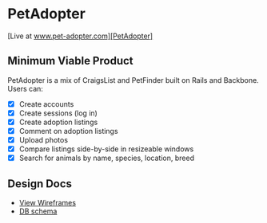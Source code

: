 # PetAdopter

[Live at www.pet-adopter.com][PetAdopter]

[PetAdopter]: http://www.pet-adopter.com

## Minimum Viable Product
PetAdopter is a mix of CraigsList and PetFinder built on Rails and Backbone. Users can:

- [x] Create accounts
- [x] Create sessions (log in)
- [x] Create adoption listings
- [x] Comment on adoption listings
- [x] Upload photos
- [x] Compare listings side-by-side in resizeable windows
- [x] Search for animals by name, species, location, breed

## Design Docs
* [View Wireframes][views]
* [DB schema][schema]

[views]: ./docs/views.md
[schema]: ./docs/schema.md

